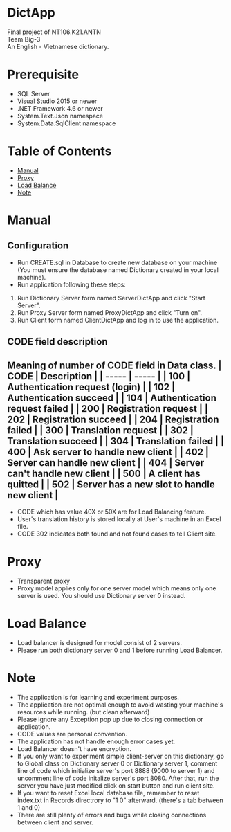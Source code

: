 # DictApp
Final project of NT106.K21.ANTN\
Team Big-3\
An English - Vietnamese dictionary.

# Prerequisite
- SQL Server
- Visual Studio 2015 or newer
- .NET Framework 4.6 or newer
- System.Text.Json namespace
- System.Data.SqlClient namespace

# Table of Contents
- [Manual](#manual)
- [Proxy](#proxy)
- [Load Balance](#load-balance)
- [Note](#note)

# Manual
## Configuration
- Run CREATE.sql in Database to create new database on your machine (You must ensure the database named Dictionary created in your local machine).
- Run application following these steps:
1. Run Dictionary Server form named ServerDictApp and click "Start Server".
2. Run Proxy Server form named ProxyDictApp and click "Turn on".
3. Run Client form named ClientDictApp and log in to use the application.

## CODE field description
Meaning of number of CODE field in Data class.
| CODE  | Description |
| ----- | -----       |
| 100   | Authentication request (login) |
| 102   | Authentication succeed |
| 104   | Authentication request failed  |
| 200 | Registration request |
| 202 | Registration succeed |
| 204 | Registration failed |
| 300 | Translation request |
| 302 | Translation succeed |
| 304 | Translation failed |
| 400 | Ask server to handle new client |
| 402 | Server can handle new client |
| 404 | Server can't handle new client |
| 500 | A client has quitted |
| 502 | Server has a new slot to handle new client |
----------
- CODE which has value 40X or 50X are for Load Balancing feature.
- User's translation history is stored locally at User's machine in an Excel file.
- CODE 302 indicates both found and not found cases to tell Client site.

# Proxy
- Transparent proxy
- Proxy model applies only for one server model which means only one server is used. You should use Dictionary server 0 instead.

# Load Balance
- Load balancer is designed for model consist of 2 servers.
- Please run both dictionary server 0 and 1 before running Load Balancer.

# Note
- The application is for learning and experiment purposes.
- The application are not optimal enough to avoid wasting your machine's resources while running. (but clean afterward)
- Please ignore any Exception pop up due to closing connection or application.
- CODE values are personal convention.
- The application has not handle enough error cases yet.
- Load Balancer doesn't have encryption.
- If you only want to experiment simple client-server on this dictionary, go to Global class on Dictionary server 0 or Dictionary server 1, comment line of code which initialize server's port 8888 (9000 to server 1) and uncomment line of code initalize server's port 8080. After that, run the server you have just modified click on start button and run client site.
- If you want to reset Excel local database file, remember to reset index.txt in Records directrory to "1    0" afterward. (there's a tab between 1 and 0)
- There are still plenty of errors and bugs while closing connections between client and server.